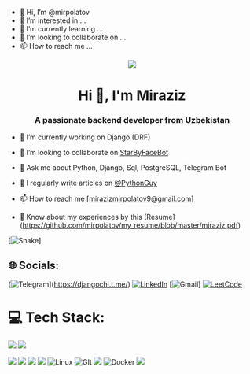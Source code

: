 - 👋 Hi, I’m @mirpolatov
- 👀 I’m interested in ...
- 🌱 I’m currently learning ...
- 💞 I’m looking to collaborate on ... 
- 📫 How to reach me ...

<!---
FBR1708/FBR1708 is a ✨ special ✨ repository because its README.md (this file) appears on your GitHub profile.
You can click the Preview link to take a look at your changes.
--->


<p align="center"><img src="https://quotes-github-readme.vercel.app/api?type=horizontal&theme=radical&layout=compact"></p>
<h1 align="center">Hi 👋, I'm Miraziz</h1>
<h3 align="center">A passionate backend developer from Uzbekistan</h3>
<p align="center">
</p>

- 🔭 I’m currently working on Django (DRF)
- 👯 I’m looking to collaborate on [StarByFaceBot](https://t.me/StarByFaceBot)

- 💬 Ask me about Python, Django, Sql, PostgreSQL, Telegram Bot
- 📰 I regularly write articles on [@PythonGuy](https://t.me/PythonGuy)
- 📫 How to reach me [mirazizmirpolatov9@gmail.com]

- 📄 Know about my experiences by this (Resume](https://github.com/mirpolatov/my_resume/blob/master/miraziz.pdf)


[![Snake](https://profile-readme-generator.com/assets/snake.svg)]
## 🌐 Socials:

(![Telegram](https://img.shields.io/badge/Telegram-%231DA1F2.svg?logo=Telegram&logoColor=white)](https://djangochi.t.me/) [![LinkedIn](https://img.shields.io/badge/LinkedIn-%230077B5.svg?logo=linkedin&logoColor=white)]()  [![Gmail](https://img.shields.io/badge/mirazizmirpolatov9@gmail.com-%230077B5.svg?logo=google&logoColor=white)] [![LeetCode](https://img.shields.io/badge/LeetCode-%231DA1F2.svg?logo=leetcode&logoColor=ffdd54)](https://leetcode.com/azizbeee/)




# 💻 Tech Stack:

![](https://img.shields.io/badge/Python-information?color=3670A0&style=flat&logo=python&logoColor=ffdd54)
![](https://img.shields.io/badge/PostgreSQL-informational?style=flat&logo=PostgreSQL&color=336791)
</br>

![](https://img.shields.io/badge/Django-informational?style=flat&logo=django&color=%23092E20)
![](https://img.shields.io/badge/Django-REST-information?style=flat&logo=django&logoColor=white&color=ff1709&labelColor=gray)
![](https://img.shields.io/badge/Ubuntu-information?color=E95420&style=flat&logo=ubuntu&logoColor=white)
![](https://img.shields.io/badge/Windows-information?color=0078D6&style=flat&logo=windows&logoColor=white)
![Linux](https://img.shields.io/badge/Linux-fff.svg?style=flat&logo=linux&logoColor=black) 
![GIt](https://img.shields.io/badge/Git-%23E34F26.svg?style=flat&logo=git&logoColor=white)
![](https://img.shields.io/badge/GitHub-informational?style=flat&logo=GitHub&color=181717)
![Docker](https://img.shields.io/badge/docker-%230db7ed.svg?style=flat&logo=docker&logoColor=white)
![](https://img.shields.io/badge/PyCharm-information?style=flat&logo=pycharm&logoColor=black&color=black&labelColor=green)

